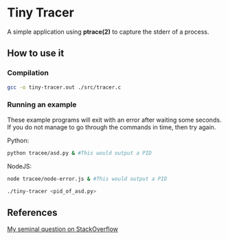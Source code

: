 # Tiny Tracer

A simple application using **ptrace(2)** to capture the stderr of a process.

## How to use it

### Compilation

```sh
gcc -o tiny-tracer.out ./src/tracer.c
```

### Running an example

These example programs will exit with an error after waiting some seconds.
If you do not manage to go through the commands in time, then try again.

Python:

```sh
python tracee/asd.py & #This would output a PID
```

NodeJS:
```sh
node tracee/node-error.js & #This would output a PID
```

```sh
./tiny-tracer <pid_of_asd.py>
```

## References

[My seminal question on StackOverflow](http://stackoverflow.com/43854398/read-the-stderr-of-a-process-using-ptrace2)
